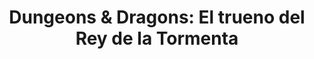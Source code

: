 ---
collection: rolLudoteca
title: 'Dungeons & Dragons: El trueno del Rey de la Tormenta'
image: th-3438589136.jpeg
editorial: 'Edge Entertainment'
editorial_ref:
isbn:
type: 'Campaña'
web:
format: 'Libro tapa dura'
system: 'Dungeons & Dragons'
created_at: '2023-10-06T18:09:09+00:00'
---